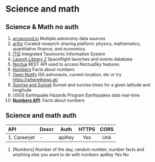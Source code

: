 # Science and math

## Science & Math no auth

1. [arcsecond.io](https://api.arcsecond.io/) Multiple astronomy data sources
1. [arXiv](https://arxiv.org/help/api/user-manual) Curated research-sharing platform: physics, mathematics, quantitative finance, and economics
1. [ITIS](https://www.itis.gov/about_itis.html) Integrated Taxonomic Information System
1. [Launch Library 2](https://thespacedevs.com/llapi) Spaceflight launches and events database
1. [Noctua](https://api.noctuasky.com/api/v1/swaggerdoc/) REST API used to access NoctuaSky features
1. [Numbers](http://numbersapi.com/#42) Facts about numbers
1. [Open Notify](http://open-notify.org/Open-Notify-API/) ISS astronauts, current location, etc or try https://wheretheiss.at/
1. [Sunrise and Sunset](https://sunrise-sunset.org/api) Sunset and sunrise times for a given latitude and longitude
1. USGS Earthquake Hazards Program Earthquakes data real-time
1. [**Numbers API**](http://numbersapi.com/#random/math): Facts about numbers

## Science and math auth

| API          | Descr |  Auth  | HTTPS | CORS |
| :----------- | :---- | :----: | :---: | :--: |
| 1. Careerjet | -     | apiKey |  Yes  | Unk  |

1. [Numbers] Number of the day, random number, number facts and anything else you want to do with numbers apiKey Yes No
